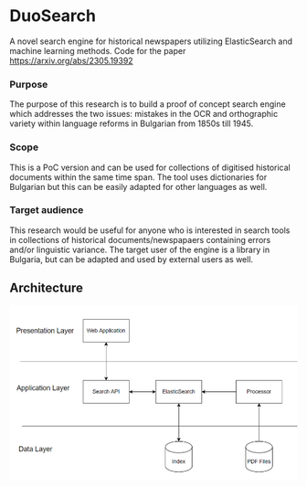 # DuoSearch
A novel search engine for historical newspapers utilizing ElasticSearch and machine learning methods. Code for the paper https://arxiv.org/abs/2305.19392

### Purpose
The purpose of this research is to build a proof of concept search engine which addresses the two issues: mistakes in the OCR and orthographic variety within language reforms in Bulgarian from 1850s till 1945.

### Scope
This is a PoC version and can be used for collections of digitised historical documents within the same time span. The tool uses dictionaries for Bulgarian but this can be easily adapted for other languages as well.

### Target audience
This research would be useful for anyone who is interested in search tools in collections of historical documents/newspapaers containing errors and/or linguistic variance. The target user of the engine is a library in Bulgaria, but can be adapted and used by external users as well.


## Architecture
![Architecture](/misc/architecture.png)
